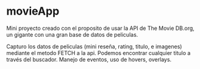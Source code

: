 # movieApp

Mini proyecto creado con el proposito de usar la API de The Movie DB.org, un gigante con una gran base de datos de peliculas. 

Capturo los datos de peliculas (mini reseña, rating, titulo, e imagenes) mediante el metodo FETCH a la api. Podemos encontrar cualquier titulo a través del buscador.
Manejo de eventos, uso de hovers, overlays.

